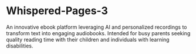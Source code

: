 # Whispered-Pages-3
An innovative ebook platform leveraging AI and personalized recordings to transform text into engaging audiobooks. Intended for busy parents seeking quality reading time with their children and individuals with learning disabilities.
